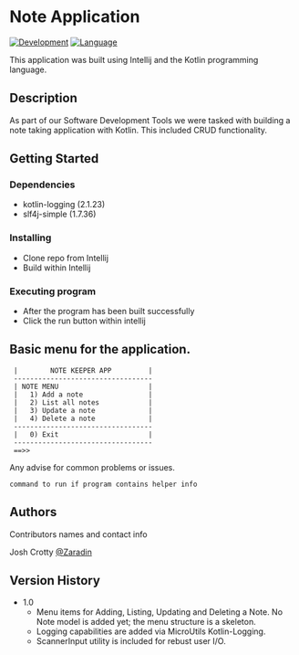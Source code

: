 # Note Application
[![Development](https://img.shields.io/badge/IntelliJ%20IDEA-000000.svg?style=for-the-badge&logo=IntelliJ-IDEA&logoColor=white)](https://www.jetbrains.com/idea/)
[![Language](https://img.shields.io/badge/Kotlin-7F52FF.svg?style=for-the-badge&logo=Kotlin&logoColor=white)](https://kotlinlang.org/)

This application was built using Intellij and the Kotlin programming language.

## Description

As part of our Software Development Tools we were tasked with building a note taking application with Kotlin. This included CRUD functionality.


## Getting Started

### Dependencies

* kotlin-logging (2.1.23)
* slf4j-simple (1.7.36)

### Installing

* Clone repo from Intellij
* Build within Intellij

### Executing program

* After the program has been built successfully
* Click the run button within intellij

## Basic menu for the application.
```
 |        NOTE KEEPER APP         |
 ----------------------------------
 | NOTE MENU                      |
 |   1) Add a note                |
 |   2) List all notes            |
 |   3) Update a note             |
 |   4) Delete a note             |
 ----------------------------------
 |   0) Exit                      |
 ----------------------------------
 ==>> 

```



Any advise for common problems or issues.
```
command to run if program contains helper info
```

## Authors

Contributors names and contact info

Josh Crotty
[@Zaradin](https://github.com/Zaradin)

## Version History
* 1.0
  * Menu items for Adding, Listing, Updating and Deleting a Note. No Note model is added yet; the menu structure is a skeleton.
  * Logging capabilities are added via MicroUtils Kotlin-Logging.
  * ScannerInput utility is included for rebust user I/O.
